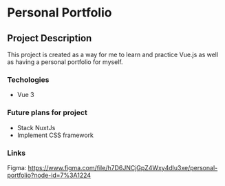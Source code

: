 # Personal Portfolio

## Project Description
This project is created as a way for me to learn and practice Vue.js as well as having a personal portfolio for myself. 

### Techologies
<ul>
    <li>Vue 3</li>
</ul>

### Future plans for project
<ul>
    <li>Stack NuxtJs</li>
    <li>Implement CSS framework</li>
</ul>


### Links
Figma: https://www.figma.com/file/h7D6JNCjGpZ4Wxy4dlu3xe/personal-portfolio?node-id=7%3A1224